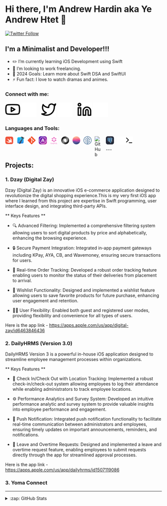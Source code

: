 # Hi there, I'm Andrew Hardin aka Ye Andrew Htet 👋

[![Twitter Follow](https://img.shields.io/twitter/follow/andrewhardin?color=1DA1F2&logo=twitter&style=for-the-badge)](https://twitter.com/TheWhittier)

## I'm a Minimalist and Developer!!!

- ✏️ I’m currently learning iOS Development using Swift
- 🌱 I’m looking to work freelancing.
- 🥅 2024 Goals: Learn more about Swift DSA and SwiftUI
- ⚡ Fun fact: I love to watch dramas and animes.

### Connect with me:

[![website](./img/youtube-light.svg)](https://www.youtube.com/channel/UCD8jX_0EXxaM2bm6RG-qE0A#gh-light-mode-only)
[![website](./img/youtube-dark.svg)](https://www.youtube.com/channel/UCD8jX_0EXxaM2bm6RG-qE0A#gh-light-mode-only)
&nbsp;&nbsp;
[![website](./img/twitter-light.svg)](https://twitter.com/TheWhittier#gh-light-mode-only)
[![website](./img/twitter-dark.svg)](https://twitter.com/TheWhittier#gh-dark-mode-only)
&nbsp;&nbsp;
[![website](./img/linkedin-light.svg)](https://www.linkedin.com/in/andrew-hardin-22420spo/#gh-light-mode-only)
[![website](./img/linkedin-dark.svg)](https://www.linkedin.com/in/andrew-hardin-22420spo/#gh-dark-mode-only)
&nbsp;&nbsp;

### Languages and Tools:

<img align="left" alt="Swift Lang" width="26px" src="https://github.com/devicons/devicon/blob/v2.16.0/icons/swift/swift-original.svg" style="padding-right:10px;" />
<img align="left" alt="Xcode IDE" width="26px" src="https://github.com/devicons/devicon/blob/v2.16.0/icons/xcode/xcode-original.svg" style="padding-right:10px;" />
<img align="left" alt="Git" width="26px" src="https://github.com/devicons/devicon/blob/v2.16.0/icons/git/git-original.svg" style="padding-right:10px;" />
<img align="left" alt="Apollo" width="26px" src="https://github.com/tandpfun/skill-icons/blob/main/icons/Apollo.svg" style="padding-right:10px;" />
<img align="left" alt="GraphQL" width="26px" src="https://github.com/devicons/devicon/blob/v2.16.0/icons/graphql/graphql-plain-wordmark.svg" style="padding-right:10px;" />
<img align="left" alt="JSON" width="26px" src="https://github.com/devicons/devicon/blob/v2.16.0/icons/json/json-original.svg" style="padding-right:10px;" />
<img align="left" alt="Realm" width="26px" src="https://github.com/devicons/devicon/blob/v2.16.0/icons/realm/realm-original.svg" style="padding-right:10px;" />
<img align="left" alt="Source Tree" width="26px" src="https://github.com/devicons/devicon/blob/v2.16.0/icons/sourcetree/sourcetree-original.svg" style="padding-right:10px;" />
<img align="left" alt="GitHub" width="26px" src="https://user-images.githubusercontent.com/3369400/139447912-e0f43f33-6d9f-45f8-be46-2df5bbc91289.png" style="padding-right:10px;" />
<img align="left" alt="PostgreSQL" width="26px" src="https://github.com/tandpfun/skill-icons/blob/main/icons/PostgreSQL-Dark.svg" style="padding-right:10px;" />
<img align="left" alt="Terminal" width="26px" src="./img/terminal-dark.svg" />
<img align="left" alt="Terminal" width="26px" src="./img/terminal-light.svg" />

<br />
<br />
---

## Projects:

### 1. Dzay (Digital Zay)

Dzay (Digital Zay) is an innovative iOS e-commerce application designed to revolutionize the digital shopping experience.This is my very first iOS app where I learned from this project are expertise in Swift programming, user interface design, and integrating third-party APIs.

** Keys Features **

- 🔍 Advanced Filtering: Implemented a comprehensive filtering system allowing users to sort digital products by price and alphabetically, enhancing the browsing experience.

- 🔒 Secure Payment Integration: Integrated in-app payment gateways including KPay, AYA, CB, and Wavemoney, ensuring secure transactions for users.

- 👣 Real-time Order Tracking: Developed a robust order tracking feature enabling users to monitor the status of their deliveries from placement to arrival.

- 👀 Wishlist Functionality: Designed and implemented a wishlist feature allowing users to save favorite products for future purchase, enhancing user engagement and retention.

- 💪🏻 User Flexibility: Enabled both guest and registered user modes, providing flexibility and convenience for all types of users.

Here is the app link - https://apps.apple.com/us/app/digital-zay/id6463846436

### 2. DailyHRMS (Version 3.0)

DailyHRMS Version 3 is a powerful in-house iOS application designed to streamline employee management processes within organizations.

** Keys Features **

- 📍 Check In/Check Out with Location Tracking: Implemented a robust check-in/check-out system allowing employees to log their attendance while enabling administrators to track employee locations.

- ⚙️ Performance Analytics and Survey System: Developed an intuitive performance analytic and survey system to provide valuable insights into employee performance and engagement.

- 🔔 Push Notification: Integrated push notification functionality to facilitate real-time communication between administrators and employees, ensuring timely updates on important announcements, reminders, and notifications.

- 📌 Leave and Overtime Requests: Designed and implemented a leave and overtime request feature, enabling employees to submit requests directly through the app for streamlined approval processes.

Here is the app link - https://apps.apple.com/us/app/dailyhrms/id1507119086

### 3. Yoma Connect

---

<details>
  <summary>:zap: GitHub Stats</summary>

  <img align="left" alt="Andrew's GitHub Stats" src="https://github-readme-stats.vercel.app/api?username=yellhtet-ux&show_icons=true&hide_border=false&title_color=ff652f&icon_color=FFE400&bg_color=09131B&text_color=ffffff&border_color=0c1a25" />

</details>

<!--- Language Card ------>

<!-- <details>
    <summary>:zap: Language Card</summary>
    <img align="left" alt="Andrew's GitHub Stats" src="https://github-readme-stats.vercel.app/api/top-langs/?username=yellhtet-ux" />

</details>  -->
